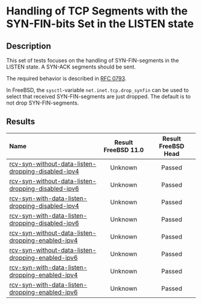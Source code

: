 # Handling of TCP Segments with the SYN-FIN-bits Set in the LISTEN state

## Description
This set of tests focuses on the handling of SYN-FIN-segments in the LISTEN state.
A SYN-ACK segments should be sent.

The required behavior is described in [RFC 0793](https://tools.ietf.org/html/rfc793#section-3.9).

In FreeBSD, the `sysctl`-variable `net.inet.tcp.drop_synfin` can be used to
select that received SYN-FIN-segments are just dropped.
The default is to not drop SYN-FIN-segments.

## Results

| Name                                                                                                                                                                                                                             | Result FreeBSD 11.0 | Result FreeBSD Head |
|:---------------------------------------------------------------------------------------------------------------------------------------------------------------------------------------------------------------------------------|:-------------------:|:-------------------:|
|[rcv-syn-without-data-listen-dropping-disabled-ipv4](rcv-syn-without-data-listen-dropping-disabled-ipv4.pkt "Ensure that the reception of a SYN-FIN-segment in the LISTEN state does trigger the sending of a SYN-ACK-segment")   | Unknown             | Passed              |
|[rcv-syn-without-data-listen-dropping-disabled-ipv6](rcv-syn-without-data-listen-dropping-disabled-ipv6.pkt "Ensure that the reception of a SYN-FIN-segment in the LISTEN state does trigger the sending of a SYN-ACK-segment")   | Unknown             | Passed              |
|[rcv-syn-with-data-listen-dropping-disabled-ipv4](rcv-syn-with-data-listen-dropping-disabled-ipv4.pkt "Ensure that the reception of a SYN-FIN-segment in the LISTEN state does trigger the sending of a SYN-ACK-segment")         | Unknown             | Passed              |
|[rcv-syn-with-data-listen-dropping-disabled-ipv6](rcv-syn-with-data-listen-dropping-disabled-ipv6.pkt "Ensure that the reception of a SYN-FIN-segment in the LISTEN state does trigger the sending of a SYN-ACK-segment")         | Unknown             | Passed              |
|[rcv-syn-without-data-listen-dropping-enabled-ipv4](rcv-syn-without-data-listen-dropping-enabled-ipv4.pkt "Ensure that the reception of a SYN-FIN-segment in the LISTEN state does not trigger the sending of a SYN-ACK-segment") | Unknown             | Passed              |
|[rcv-syn-without-data-listen-dropping-enabled-ipv6](rcv-syn-without-data-listen-dropping-enabled-ipv6.pkt "Ensure that the reception of a SYN-FIN-segment in the LISTEN state does not trigger the sending of a SYN-ACK-segment") | Unknown             | Passed              |
|[rcv-syn-with-data-listen-dropping-enabled-ipv4](rcv-syn-with-data-listen-dropping-enabled-ipv4.pkt "Ensure that the reception of a SYN-FIN-segment in the LISTEN state does not trigger the sending of a SYN-ACK-segment")       | Unknown             | Passed              |
|[rcv-syn-with-data-listen-dropping-enabled-ipv6](rcv-syn-with-data-listen-dropping-enabled-ipv6.pkt "Ensure that the reception of a SYN-FIN-segment in the LISTEN state does not trigger the sending of a SYN-ACK-segment")       | Unknown             | Passed              |
